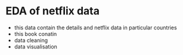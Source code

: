 # EDA of netflix data
- this data contain the details and netflix data in particular countries
- this book conatin
- data cleaning
- data visualisation 

